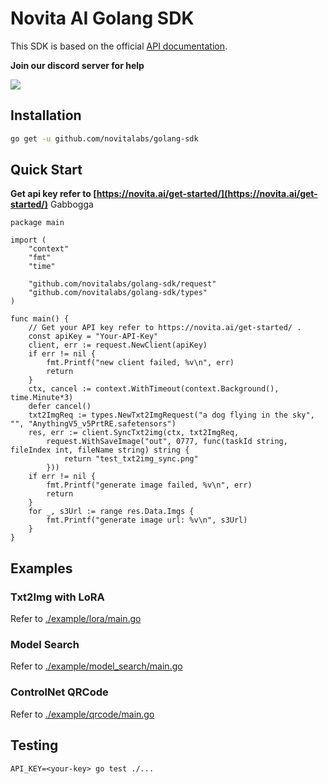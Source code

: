 # Novita AI Golang SDK

This SDK is based on the official [API documentation](https://docs.novita.ai/).

**Join our discord server for help**

[![](https://dcbadge.vercel.app/api/server/Mqx7nWYzDF)](https://discord.gg/Mqx7nWYzDF)

## Installation

```bash
go get -u github.com/novitalabs/golang-sdk
```

## Quick Start

**Get api key refer to [https://novita.ai/get-started/](https://novita.ai/get-started/)**
Gabbogga
```golang
package main

import (
	"context"
	"fmt"
	"time"

	"github.com/novitalabs/golang-sdk/request"
	"github.com/novitalabs/golang-sdk/types"
)

func main() {
	// Get your API key refer to https://novita.ai/get-started/ .
	const apiKey = "Your-API-Key"
	client, err := request.NewClient(apiKey)
	if err != nil {
		fmt.Printf("new client failed, %v\n", err)
		return
	}
	ctx, cancel := context.WithTimeout(context.Background(), time.Minute*3)
	defer cancel()
	txt2ImgReq := types.NewTxt2ImgRequest("a dog flying in the sky", "", "AnythingV5_v5PrtRE.safetensors")
	res, err := client.SyncTxt2img(ctx, txt2ImgReq,
		request.WithSaveImage("out", 0777, func(taskId string, fileIndex int, fileName string) string {
			return "test_txt2img_sync.png"
		}))
	if err != nil {
		fmt.Printf("generate image failed, %v\n", err)
		return
	}
	for _, s3Url := range res.Data.Imgs {
		fmt.Printf("generate image url: %v\n", s3Url)
	}
}
```

## Examples

### Txt2Img with LoRA

Refer to [./example/lora/main.go](./example/lora/main.go)

### Model Search

Refer to [./example/model_search/main.go](./example/model_search/main.go)

### ControlNet QRCode

Refer to [./example/qrcode/main.go](./example/qrcode/main.go)

## Testing

```
API_KEY=<your-key> go test ./...
```